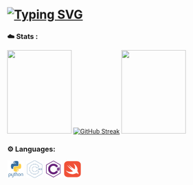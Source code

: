 # [![Typing SVG](https://readme-typing-svg.herokuapp.com?color=ffffff&lines=Hi+,+friend!+🦾)](https://git.io/typing-svg) 


### ☁️ Stats :

<img src="https://cdn.dribbble.com/users/406059/screenshots/1430999/media/acd9815e2a512aa7b84b01ecd5848e8f.gif" width="150" height="195"/> [![GitHub Streak](https://streak-stats.demolab.com?user=LASKAV&theme=github-dark-blue&date_format=M%20j%5B%2C%20Y%5D&mode=weekly)](https://git.io/streak-stats)
<img src="https://cdn.dribbble.com/users/406059/screenshots/1430999/media/acd9815e2a512aa7b84b01ecd5848e8f.gif" width="150" height="195"/>

### ⚙️ Languages:
<div>
  <img src="https://raw.githubusercontent.com/devicons/devicon/1119b9f84c0290e0f0b38982099a2bd027a48bf1/icons/python/python-original-wordmark.svg" title="c" **alt="Git" width="40" height="40"/>
  <img src="https://raw.githubusercontent.com/devicons/devicon/1119b9f84c0290e0f0b38982099a2bd027a48bf1/icons/cplusplus/cplusplus-line.svg" title="c" **alt="Git" width="40" height="40"/>
  <img src="https://raw.githubusercontent.com/devicons/devicon/1119b9f84c0290e0f0b38982099a2bd027a48bf1/icons/csharp/csharp-line.svg" title="c" **alt="Git" width="40" height="40"/>
  <img src="https://github.com/devicons/devicon/blob/master/icons/swift/swift-original.svg" title="c" **alt="Git" width="40" height="40"/>
  
</div>

